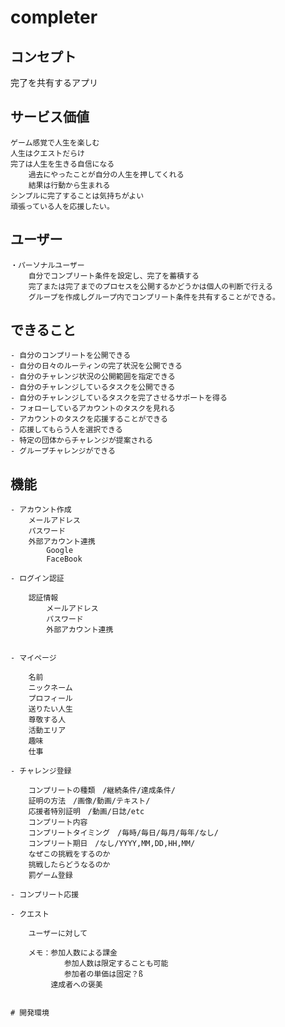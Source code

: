 # completer

## コンセプト

完了を共有するアプリ

## サービス価値

    ゲーム感覚で人生を楽しむ
    人生はクエストだらけ
    完了は人生を生きる自信になる
        過去にやったことが自分の人生を押してくれる
        結果は行動から生まれる
    シンプルに完了することは気持ちがよい
    頑張っている人を応援したい。

## ユーザー

    ・パーソナルユーザー
        自分でコンプリート条件を設定し、完了を蓄積する
        完了または完了までのプロセスを公開するかどうかは個人の判断で行える
        グループを作成しグループ内でコンプリート条件を共有することができる。


## できること

    - 自分のコンプリートを公開できる
    - 自分の日々のルーティンの完了状況を公開できる
    - 自分のチャレンジ状況の公開範囲を指定できる
    - 自分のチャレンジしているタスクを公開できる
    - 自分のチャレンジしているタスクを完了させるサポートを得る
    - フォローしているアカウントのタスクを見れる
    - アカウントのタスクを応援することができる
    - 応援してもらう人を選択できる
    - 特定の団体からチャレンジが提案される
    - グループチャレンジができる
    

## 機能

    - アカウント作成
        メールアドレス
        パスワード
        外部アカウント連携
            Google
            FaceBook
    
    - ログイン認証

        認証情報
            メールアドレス
            パスワード
            外部アカウント連携
        

    - マイページ

        名前
        ニックネーム
        プロフィール
        送りたい人生
        尊敬する人
        活動エリア
        趣味
        仕事

    - チャレンジ登録

        コンプリートの種類　/継続条件/達成条件/
        証明の方法　/画像/動画/テキスト/
        応援者特別証明　/動画/日誌/etc
        コンプリート内容
        コンプリートタイミング　/毎時/毎日/毎月/毎年/なし/ 
        コンプリート期日　/なし/YYYY,MM,DD,HH,MM/
        なぜこの挑戦をするのか
        挑戦したらどうなるのか
        罰ゲーム登録　

    - コンプリート応援

    - クエスト

        ユーザーに対して

        メモ：参加人数による課金
                参加人数は限定することも可能
                参加者の単価は固定？ß
             達成者への褒美


    # 開発環境

    


